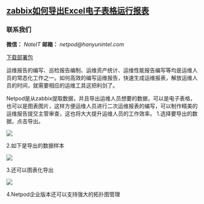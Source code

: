 
## [zabbix如何导出Excel电子表格运行报表](http://www.hanyunintel.com/)
### 联系我们
__微信：__ _NateIT_ 
__邮箱：__ _netpod@hanyunintel.com_

[下载部署包](http://hymonitor.tpddns.cn:8888/#/)

运维报告的编写、巡检报告编制、运维资产统计、运维性能报告编写等均是运维人员的常态化工作之一。如何高效的编写运维报告，快速生成运维报表，解放运维人员的时间，就需要相应的运维工具这把利剑了。

Netpod是从zabbix提取数据，并且导出运维人员想要的数据，可以是电子表格，也可以是图表图片，这样方便运维人员进行二次运维报表的编写，可以制作精美的运维报告提交主管审查，这也将大大提升运维人员的工作效率。
1.选择要导出的数据，点击导出。

![](http://www.hanyunintel.com/static/media/Download-report.png)

2.如下是导出的数据样本

![](http://www.hanyunintel.com/static/media/Statements-capture.png)

3.还可以图表化导出

![](http://www.hanyunintel.com/static/media/Download-report.png)

4.Netpod企业版本还可以支持强大的拓扑图管理





